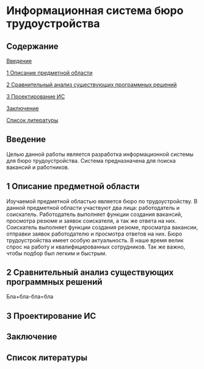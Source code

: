 # Информационная система бюро трудоустройства
## Содержание  

[Введение](#introduction)  

[1 Описание предметной области](#domainDescription)  

[2 Сравнительный анализ существующих программных решений](#existingSoftware)

[3 Проектирование ИС](#design)    

[Заключение](#conclusion)  

[Список литературы](#literature)

<a name="introduction"/>

## Введение
Целью данной работы является разработка информационной системы для бюро трудоустройства. Система предназначена для поиска вакансий и работников.
<a name="domainDescription"/>

## 1 Описание предметной области
Изучаемой предметной областью является бюро по трудоустройству. В данной предметной области участвуют два лица: работодатель и соискатель. Работодатель выполняет функции создания вакансий, просмотра резюме и заявок соискателя, а так же ответа на них. Соискатель выполняет функции создания резюме, просматра вакансии, отправки заявок работодателю и просмотра ответов на них.
Бюро трудоустройства имеет особую актуальность. В наше время велик спрос на работу и квалифицированных сотрудников. Так же важно, чтобы подбор был легким и быстрым. 
<a name="existingSoftware"/>

## 2 Сравнительный анализ существующих программных решений
Бла+бла-бла=бла
<a name="design"/>

## 3 Проектирование ИС
<a name="conclusion"/>

## Заключение
<a name="literature"/>

## Список литературы
